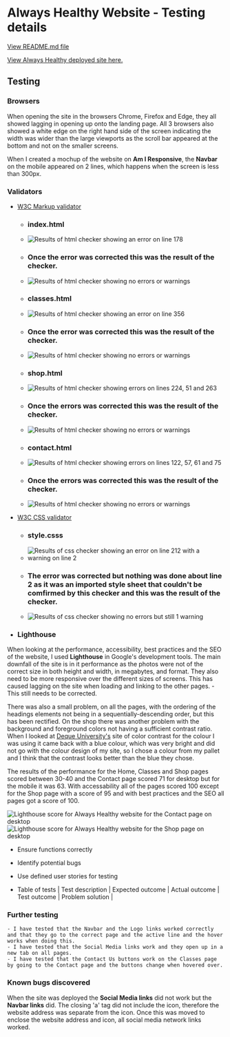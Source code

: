 # Always Healthy Website - Testing details

[View README.md file](/README.md)

[View Always Healthy deployed site here.](https://diane-4p.github.io/always-healthy/)

## Testing

### Browsers

When opening the site in the browsers Chrome, Firefox and Edge, they all showed lagging in opening up onto the landing page. All 3 browsers also showed a white edge on the right hand side of the screen indicating the width was wider than the large viewports as the scroll bar appeared at the bottom and not on the smaller screens.

When I created a mochup of the website on **Am I Responsive**, the **Navbar** on the mobile appeared on 2 lines, which happens when the screen is less than 300px.

### Validators
- [W3C Markup validator](https://validator.w3.org/)
    - ### index.html
    - ![Results of html checker showing an error on line 178](image-3.png)
    - ### Once the error was corrected this was the result of the checker.
    - ![Results of html checker showing no errors or warnings](image-4.png)
    - ### classes.html
    - ![Results of html checker showing an error on line 356](image-5.png)
    - ### Once the error was corrected this was the result of the checker.
    - ![Results of html checker showing no errors or warnings](image-6.png)
    - ### shop.html
    - ![Results of html checker showing errors on lines 224, 51 and 263](image-7.png)
    - ### Once the errors was corrected this was the result of the checker.
    - ![Results of html checker showing no errors or warnings](image-8.png)
    - ### contact.html
    - ![Results of html checker showing errors on lines 122, 57, 61 and 75](image-9.png)
    - ### Once the errors was corrected this was the result of the checker.
    - ![Results of html checker showing no errors or warnings](image-10.png)
- [W3C CSS validator](https://jigsaw.w3.org/css-validator/)
    - ### style.csss
    - ![Results of css checker showing an error on line 212 with a warning on line 2](image-11.png)
    - ### The error was corrected but nothing was done about line 2 as it was an imported style sheet that couldn't be comfirmed by this checker and this was the result of the checker.
    - ![Results of css checker showing no errors but still 1 warning](image-12.png)

- ### Lighthouse

When looking at the performance, accessibility, best practices and the SEO of the website, I used **Lighthouse** in Google's development tools. The main downfall of the site is in it performance as the photos were not of the correct size in both height and width, in megabytes, and format. They also need to be more responsive over the different sizes of screens. This has caused lagging on the site when loading and linking to the other pages.
    - This still needs to be corrected.

There was also a small problem, on all the pages, with the ordering of the headings elements not being in a sequentially-descending order, but this has been rectified. On the shop there was another problem with the background and foreground colors not having a sufficient contrast ratio. When I looked at [Deque University's](https://dequeuniversity.com/rules/axe/4.10/color-contrast) site of color contrast for the colour I was using it came back with a blue colour, which was very bright and did not go with the colour design of my site, so I chose a colour from my pallet and I think that the contrast looks better than the blue they chose.

The results of the performance for the Home, Classes and Shop pages scored between 30-40 and the Contact page scored 71 for desktop but for the mobile it was 63. With accessability all of the pages scored 100 except for the Shop page with a score of 95 and with best practices and the SEO all pages got a score of 100. 

![Lighthouse score for Always Healthy website for the Contact page on desktop](image-13.png)
![Lighthouse score for Always Healthy website for the Shop page on desktop](image-14.png)

- Ensure functions correctly
- Identify potential bugs
- Use defined user stories for testing

- Table of tests
| Test description    | Expected outcome    | Actual outcome    | Test outcome    | Problem solution |

### Further testing

    - I have tested that the Navbar and the Logo links worked correctly and that they go to the correct page and the active line and the hover works when doing this.
    - I have tested that the Social Media links work and they open up in a new tab on all pages.
    - I have tested that the Contact Us buttons work on the Classes page by going to the Contact page and the buttons change when hovered over.
    

### Known bugs discovered

When the site was deployed the **Social Media links** did not work but the **Navbar links** did. The closing 'a' tag did not include the icon, therefore the website address was separate from the icon. Once this was moved to enclose the website address and icon, all social media network links worked.

